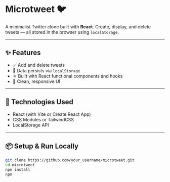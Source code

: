 # Microtweet 🐦

A minimalist Twitter clone built with **React**. Create, display, and delete tweets — all stored in the browser using `localStorage`.

---

## ✨ Features

- ✅ Add and delete tweets
- 💾 Data persists via `localStorage`
- ⚛ Built with React functional components and hooks
- 🎨 Clean, responsive UI

---

## 🚀 Technologies Used

- React (with Vite or Create React App)
- CSS Modules or TailwindCSS
- LocalStorage API

---

## 📦 Setup & Run Locally

```bash
git clone https://github.com/your_username/microtweet.git
cd microtweet
npm install
npm 
